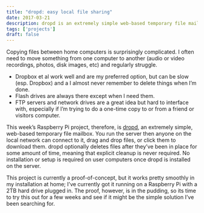 ```yaml
---
title: "dropd: easy local file sharing"
date: 2017-03-21
description: dropd is an extremely simple web-based temporary file mailbox. I wrote it to simplify sharing files between computers at home.
tags: ['projects']
draft: false
---
```


Copying files between home computers is surprisingly complicated. I often need to move something from one computer to another (audio or video recordings, photos, disk images, etc) and regularly struggle.

* Dropbox et al work well and are my preferred option, but can be slow (esp. Dropbox) and a I almost never remember to delete things when I’m done.
* Flash drives are always there except when I need them.
* FTP servers and network drives are a great idea but hard to interface with, especially if I’m trying to do a one-time copy to or from a friend or visitors computer.

This week’s Raspberry Pi project, therefore, is [dropd](https://github.com/anyweez/dropd), an extremely simple, web-based temporary file mailbox. You run the server then anyone on the local network can connect to it, drag and drop files, or click them to download them. dropd optionally deletes files after they’ve been in place for some amount of time, meaning that explicit cleanup is never required. No installation or setup is required on user computers once dropd is installed on the server.

This project is currently a proof-of-concept, but it works pretty smoothly in my installation at home; I’ve currently got it running on a Raspberry Pi with a 2TB hard drive plugged in. The proof, however, is in the pudding, so its time to try this out for a few weeks and see if it might be the simple solution I’ve been searching for.